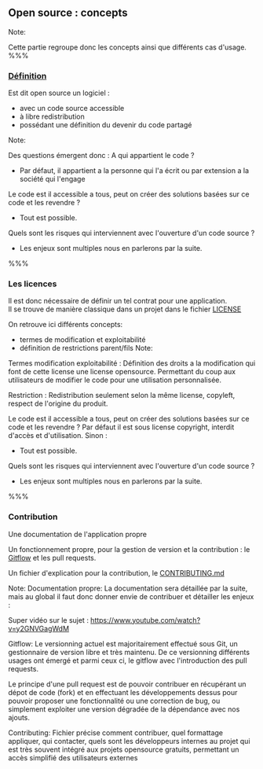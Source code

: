 <!-- .slide: data-background-image="images/literature.svg" data-background-size="750px" class="chapter" -->

## Open source : concepts

Note: 

Cette partie regroupe donc les concepts ainsi que différents cas d'usage.
%%%
<!-- .slide: data-background-image="images/literature.svg" data-background-size="600px" class="slide" -->

<h3><a href="https://opensource.org/osd" style=color:inherit target=_blank> Définition</a></h3>

Est dit open source un logiciel :
- avec un code source accessible <!-- .element: class="fragment" -->
- à libre redistribution <!-- .element: class="fragment" -->
- possédant une définition du devenir du code partagé <!-- .element: class="fragment" -->



Note:

Des questions émergent donc : 
A qui appartient le code ? 
- Par défaut, il appartient a la personne qui l'a écrit ou par extension a la société qui l'engage 

Le code est il accessible a tous, peut on créer des solutions basées sur ce code et les revendre ? 
- Tout est possible.

Quels sont les risques qui interviennent avec l'ouverture d'un code source ? 
- Les enjeux sont multiples nous en parlerons par la suite.

%%%


<!-- .slide: data-background-image="images/literature.svg" data-background-size="600px" class="slide" -->
### Les licences
Il est donc nécessaire de définir un tel contrat pour une application. <br/> 
Il se trouve de manière classique dans un projet dans le fichier <a href="https://docs.github.com/en/free-pro-team@latest/github/creating-cloning-and-archiving-repositories/licensing-a-repository" target=_blank>LICENSE</a>

On retrouve ici différents concepts: 
- termes de modification et exploitabilité <!-- .element: class="fragment" -->
- définition de restrictions parent/fils   <!-- .element: class="fragment" -->
Note:

Termes modification exploitabilité : 
Définition des droits a la modification qui font de cette license une license opensource. Permettant du coup aux utilisateurs de modifier le code pour une utilisation personnalisée.

Restriction : 
Redistribution seulement selon la même license, copyleft, respect de l'origine du produit.

Le code est il accessible a tous, peut on créer des solutions basées sur ce code et les revendre ? 
Par défaut il est sous license copyright, interdit d'accès et d'utilisation.
Sinon : 
- Tout est possible.

Quels sont les risques qui interviennent avec l'ouverture d'un code source ? 
- Les enjeux sont multiples nous en parlerons par la suite.

%%%




<!-- .slide: data-background-image="images/literature.svg" data-background-size="600px" class="slide" -->

### Contribution

Une documentation de l'application propre 

Un fonctionnement propre, pour la gestion de version et la contribution : le <a href="https://www.atlassian.com/git/tutorials/comparing-workflows/gitflow-workflow" target=_blank>Gitflow</a> et les pull requests.

Un fichier d'explication pour la contribution, le <a href="https://gist.github.com/PurpleBooth/b24679402957c63ec426#file-good-contributing-md-template-md" target=_blank>CONTRIBUTING.md</a>


Note:
Documentation propre:
La documentation sera détaillée par la suite, mais au global il faut donc donner envie de contribuer et détailler les enjeux : 

Super vidéo sur le sujet :  https://www.youtube.com/watch?v=y2GNVGagWdM

Gitflow: 
Le versionning actuel est majoritairement effectué sous Git, un gestionnaire de version libre et très maintenu. De ce versionning différents usages ont émergé et parmi ceux ci, le gitflow avec l'introduction des pull requests. 

Le principe d'une pull request est de pouvoir contribuer en récupérant un dépot de code (fork) et en effectuant les développements dessus pour pouvoir proposer une fonctionnalité ou une correction de bug, ou simplement exploiter une version dégradée de la dépendance avec nos ajouts.

Contributing:
Fichier précise comment contribuer, quel formattage appliquer, qui contacter, quels sont les développeurs internes au projet qui est très souvent intégré aux projets opensource gratuits, permettant un accès simplifié des utilisateurs externes